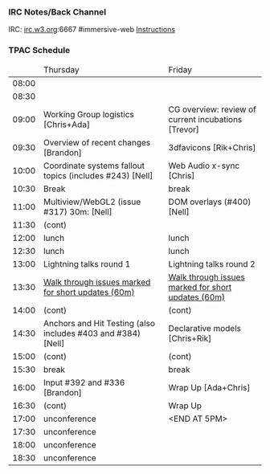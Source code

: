 ### IRC Notes/Back Channel

IRC: [irc.w3.org](http://irc.w3.org/):6667 #immersive-web [Instructions](https://github.com/immersive-web/administrivia/blob/master/IRC.md)

### TPAC Schedule

<table>
<thead>
<tr><td><td>Thursday<td>Friday</tr>
<tbody>
<tr><td>08:00<td><td>
<tr><td>08:30<td><td>
<tr><td>09:00<td>Working Group logistics [Chris+Ada]<td>CG overview: review of current incubations [Trevor]
<tr><td>09:30<td>Overview of recent changes [Brandon]<td>3dfavicons [Rik+Chris]
<tr><td>10:00<td>Coordinate systems fallout topics (includes #243) [Nell]<td>Web Audio x-sync [Chris]
<tr><td>10:30<td>Break<td>break
<tr><td>11:00<td>Multiview/WebGL2 (issue #317) 30m: [Nell]<td>DOM overlays (#400) [Nell]
<tr><td>11:30<td>(cont)<td>
<tr><td>12:00<td>lunch<td>lunch
<tr><td>12:30<td>lunch<td>lunch
<tr><td>13:00<td>Lightning talks round 1<td>Lightning talks round 2
<tr><td>13:30<td><a target="_blank" href="https://github.com/immersive-web/webxr/issues?q=is%3Aissue+is%3Aopen+label%3A%22FTF+discussion+requested%22">Walk through issues marked for short updates  (60m)</a><td><a target="_blank" href="https://github.com/immersive-web/webxr/issues?q=is%3Aissue+is%3Aopen+label%3A%22FTF+discussion+requested%22">Walk through issues marked for short updates  (60m)</a>
<tr><td>14:00<td>(cont)<td>(cont)
<tr><td>14:30<td>Anchors and Hit Testing (also includes #403 and #384)  [Nell]<td>Declarative models [Chris+Rik]
<tr><td>15:00<td>(cont)<td>(cont)
<tr><td>15:30<td>break<td>break
<tr><td>16:00<td>Input #392 and #336 [Brandon]<td>Wrap Up [Ada+Chris]
<tr><td>16:30<td>(cont)<td>Wrap Up
<tr><td>17:00<td>unconference<td>&lt;END AT 5PM&gt;
<tr><td>17:30<td>unconference<td>
<tr><td>18:00<td>unconference<td>
<tr><td>18:30<td>unconference<td>
</table>
